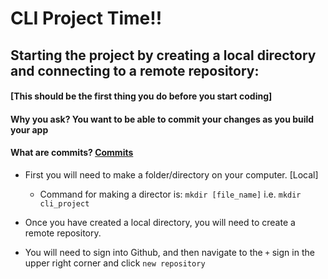 # CLI Project Time!!

## Starting the project by creating a local directory and connecting to a remote repository:

#### [This should be the first thing you do before you start coding]
#### Why you ask? You want to be able to commit your changes as you build your app 
#### What are commits? [Commits](https://docs.github.com/en/free-pro-team@latest/github/getting-started-with-github/github-glossary#:~:text=A%20commit%2C%20or%20%22revision%22,who%20made%20them%20and%20when.)

- First you will need to make a folder/directory on your computer. [Local]
  - Command for making a director is: `mkdir [file_name]` i.e. `mkdir cli_project`

- Once you have created a local directory, you will need to create a remote repository.
- You will need to sign into Github, and then navigate to the `+` sign in the upper right corner and click `new repository` 
